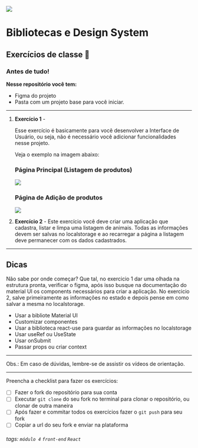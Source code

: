 ![](https://i.imgur.com/xG74tOh.png)

# Bibliotecas e Design System

## Exercícios de classe 🏫

### Antes de tudo!

 **Nesse repositório você tem:**
 - Figma do projeto
 - Pasta com um projeto base para você iniciar.


---
 

1. **Exercício 1** - 

    Esse exercício é basicamente para vocẽ desenvolver a Interface de Usuário, ou seja, não é necessário você adicionar funcionalidades nesse projeto.
    
    
    Veja o exemplo na imagem abaixo:
    
    ### Página Principal (Listagem de produtos)
    ![](https://i.imgur.com/QJzNucj.png)

    ### Página de Adição de produtos
    ![](https://i.imgur.com/7DCYTPf.png)


2. **Exercício 2** - 
    Este exercício você deve criar uma aplicação que cadastra, listar e limpa uma listagem de animais. Todas as informações devem ser salvas no localstorage e ao recarregar a página a listagem deve permanecer com os dados cadastrados.
    
----
## Dicas
Não sabe por onde começar? Que tal, no exercicio 1 dar uma olhada na estrutura pronta, verificar o figma, após isso busque na documentação do material UI os components necessários para criar a aplicação.
No exercicio 2, salve primeiramente as informações no estado e depois pense em como salvar a mesma no localstorage.

- Usar a bibliote Material UI 
- Customizar componentes
- Usar a biblioteca react-use para guardar as informações no localstorage
- Usar useRef ou UseState
- Usar onSubmit
- Passar props ou criar context

---

Obs.: Em caso de dúvidas, lembre-se de assistir os vídeos de orientação.

---

Preencha a checklist para fazer os exercícios:

-   [ ] Fazer o fork do repositório para sua conta
-   [ ] Executar `git clone` do seu fork no terminal para clonar o repositório, ou clonar de outra maneira
-   [ ] Após fazer e commitar todos os exercícios fazer o `git push` para seu fork
-   [ ] Copiar a url do seu fork e enviar na plataforma

###### tags: `módulo 4` `front-end` `React`

